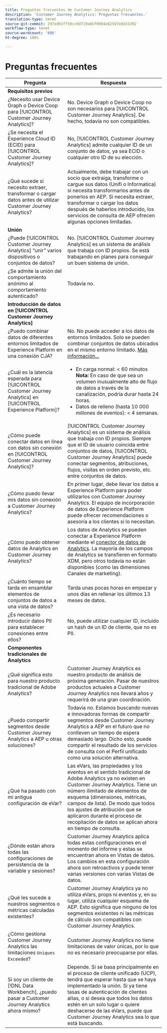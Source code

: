 ```yaml
---
title: Preguntas frecuentes de Customer Journey Analytics
description: 'Customer Journey Analytics: Preguntas frecuentes.'
translation-type: tm+mt
source-git-commit: 297ed03ff59cc8d719a6bf0984e82597e8d33392
workflow-type: tm+mt
source-wordcount: '806'
ht-degree: 100%

---
```



# Preguntas frecuentes

| Pregunta | Respuesta |
| --- | --- |
| **Requisitos previos** |  |
| ¿Necesito usar Device Graph o Device Coop para [!UICONTROL Customer Journey Analytics]? | No. Device Graph o Device Coop no son necesarios para [!UICONTROL Customer Journey Analytics]. De hecho, todavía no son compatibles. |
| ¿Se necesita el Experience Cloud ID (ECID) para [!UICONTROL Customer Journey Analytics]? | No, [!UICONTROL Customer Journey Analytics] admite cualquier ID de un conjunto de datos, ya sea ECID o cualquier otro ID de su elección. |
| ¿Qué sucede si necesito extraer, transformar o cargar datos antes de utilizar Customer Journey Analytics? | Actualmente, debe trabajar con un socio que extraiga, transforme o cargue sus datos (Unifi o Informatica) si necesita transformarlos antes de ponerlos en AEP. Si necesita extraer, transformar o cargar los datos después de haberlos introducido, los servicios de consulta de AEP ofrecen algunas opciones limitadas. |
| **Unión** |  |
| ¿Puede [!UICONTROL Customer Journey Analytics] “unir” varios dispositivos o conjuntos de datos? | No. [!UICONTROL Customer Journey Analytics] es un sistema de análisis que trabaja con ID propios. Se está trabajando en planes para conseguir un buen sistema de unión. |
| ¿Se admite la unión del comportamiento anónimo al comportamiento autenticado? | Todavía no. |
| **Introducción de datos en [!UICONTROL Customer Journey Analytics]** |  |
| ¿Puedo combinar datos de diferentes entornos limitados de Experience Platform en una conexión CJA? | No. No puede acceder a los datos de entornos limitados. Solo se pueden combinar conjuntos de datos ubicados en el mismo entorno limitado. [Más información...](https://docs.adobe.com/content/help/es-ES/analytics-platform/using/cja-connections/create-connection.html#select-sandbox-and-datasets) |
| ¿Cuál es la latencia esperada para [!UICONTROL Customer Journey Analytics] en [!UICONTROL Experience Platform]? | <ul><li>En carga normal: &lt; 60 minutos <br>**Nota:** En caso de que sea un volumen inusualmente alto de flujo de datos a través de la canalización, podría durar hasta 24 horas.</li><li>Datos de relleno (hasta 10 000 millones de eventos): &lt; 4 semanas.</li></ul> |
| ¿Cómo puede conectar datos en línea con datos sin conexión en [!UICONTROL Customer Journey Analytics]? | [!UICONTROL Customer Journey Analytics] es un sistema de análisis que trabaja con ID propios. Siempre que el ID de usuario coincida entre conjuntos de datos, [!UICONTROL Customer Journey Analytics] puede conectar segmentos, atribuciones, flujos, visitas en orden previsto, etc. entre conjuntos de datos. |
| ¿Cómo puedo llevar mis datos sin conexión a Customer Journey Analytics? | En primer lugar, debe llevar los datos a Experience Platform para poder utilizarlos con Customer Journey Analytics. El equipo de incorporación de datos de Experience Platform puede ofrecer recomendaciones o asesoría a los clientes si lo necesitan. |
| ¿Cómo puedo obtener datos de Analytics en Customer Journey Analytics? | Los datos de Analytics se pueden conectar a Experience Platform mediante el [conector de datos de Analytics](https://docs.adobe.com/content/help/es-ES/experience-platform/sources/connectors/adobe-applications/analytics.html). La mayoría de los campos de Analytics se transfieren en formato XDM, pero otros todavía no están disponibles (como las dimensiones Canales de marketing). |
| ¿Cuánto tiempo se tarda en ensamblar elementos de conjuntos de datos a una vista de datos? | Tarda unas pocas horas en empezar y unos días en rellenar los últimos 13 meses de datos. |
| ¿Es necesario introducir datos PII para establecer conexiones entre ellos? | No, puede utilizar cualquier ID, incluido un hash de un ID de cliente, que no es PII. |
| **Componentes tradicionales de Analytics** |  |
| ¿Qué significa esto para nuestro producto tradicional de Adobe Analytics? | Customer Journey Analytics es nuestro producto de análisis de próxima generación. Pasar de nuestros productos actuales a Customer Journey Analytics nos llevará años y requerirá de una gran coordinación. |
| ¿Puedo compartir segmentos desde Customer Journey Analytics a AEP u otras soluciones? | Todavía no. Estamos buscando nuevas e innovadoras formas de compartir segmentos desde Customer Journey Analytics a AEP en el futuro que no conlleven un tiempo de espera demasiado largo. Dicho esto, puede compartir el resultado de los servicios de consulta con el Perfil unificado como una solución alternativa. |
| ¿Qué ha pasado con mi antigua configuración de eVar? | Las eVars, las propiedades y los eventos en el sentido tradicional de Adobe Analytics ya no existen en Customer Journey Analytics. Tiene un número ilimitado de elementos de esquema (dimensiones, métricas, campos de lista). De modo que todos los ajustes de atribución que se aplicaron durante el proceso de recopilación de datos se aplican ahora en tiempo de consulta. |
| ¿Dónde están ahora todas las configuraciones de persistencia de la variable y sesiones? | Customer Journey Analytics aplica todas estas configuraciones en el momento del informe y estas se encuentran ahora en Vistas de datos. Los cambios en esta configuración ahora son retroactivos y puede tener varias versiones con varias Vistas de datos. |
| ¿Qué les sucede a nuestros segmentos o métricas calculadas existentes? | Customer Journey Analytics ya no utiliza eVars, props ni eventos y, en su lugar, utiliza cualquier esquema de AEP. Esto significa que ninguno de los segmentos existentes ni las métricas de cálculo son compatibles con Customer Journey Analytics. |
| ¿Cómo gestiona Customer Journey Analytics las limitaciones `Uniques Exceeded`? | Customer Journey Analytics no tiene limitaciones de valor únicas, por lo que no es necesario preocuparse por ellas. |
| Si soy un cliente de [!DNL Data Workbench], ¿puedo pasar a Customer Journey Analytics ahora mismo? | Depende. Si se basa principalmente en el proceso de cliente unificado (UCP), tendrá que esperar hasta que se haya implementado la unión. Si ya tiene tasas de autenticación de clientes altas, o si desea que todos los datos estén en un solo lugar o quiere deshacerse de las eVars, puede que Customer Journey Analytics sea lo que está buscando. |

